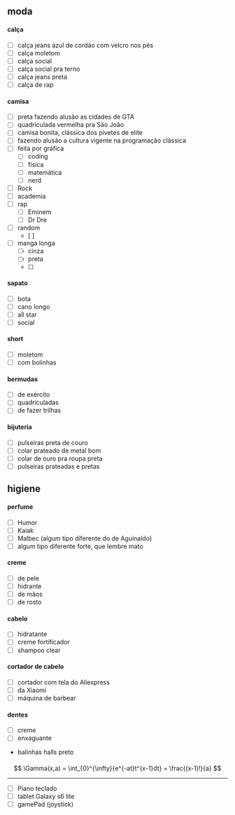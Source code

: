 ## moda
#### calça 
 - [ ] calça jeans azul de cordão com velcro nos pés 
 - [ ] calça moletom 
 - [ ] calça social 
 - [ ] calça social pra terno 
 - [ ] calça jeans preta 
 - [ ] calça de rap
#### camisa
 - [ ] preta fazendo alusão as cidades de GTA 
 - [ ] quadriculada vermelha pra São João
 - [ ] camisa bonita, clássica dos pivetes de elite
 - [ ] fazendo alusão a cultura vigente na programação clássica
 - [ ] feita por gráfica
	 - [ ] coding 
	 - [ ] física
	 - [ ] matemática 
	 - [ ] nerd
 - [ ] Rock 
 - [ ] academia 
 - [ ] rap
	 - [ ] Eminem
	 - [ ] Dr Dre 
 - [ ] random 
	 - [ ] 
 - [ ] manga longa 
	 - [ ] cinza
	 - [ ] preta
	 - [ ] 
#### sapato
 - [ ] bota
 - [ ] cano longo
 - [ ] all star 
 - [ ] social
#### short 
 - [ ] moletom 
 - [ ] com bolinhas 
#### bermudas 
 - [ ] de exército 
 - [ ] quadriculadas
 - [ ] de fazer trilhas
#### bijuteria
- [ ] pulseiras preta de couro 
- [ ] colar prateado de metal bom
- [ ] colar de ouro pra roupa preta
- [ ] pulseiras prateadas e pretas
## higiene 
#### perfume 
 - [ ] Humor 
 - [ ] Kaiak 
 - [ ] Malbec (algum tipo diferente do de Aguinaldo)
 - [ ] algum tipo diferente forte, que lembre mato
#### creme
 - [ ] de pele 
 - [ ] hidrante
 - [ ] de mãos
 - [ ] de rosto
#### cabelo 
 - [ ] hidratante 
 - [ ] creme fortificador
 - [ ] shampoo clear
#### cortador de cabelo 
 - [ ] cortador com tela do Aliexpress 
 - [ ] da Xiaomi 
 - [ ] máquina de barbear
#### dentes
- [ ] creme
- [ ] enxaguante
- balinhas halls preto
#### 


$$
\Gamma(x,a) = \int_{0}^{\infty}{e^{-at}t^{x-1}dt} = \frac{(x-1)!}{a}
$$
 ****
 
- [ ] Piano teclado 
- [ ] tablet Galaxy s6 lite 
- [ ] gamePad (joystick)